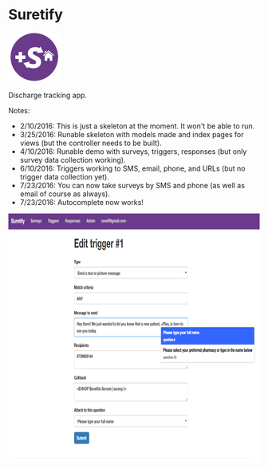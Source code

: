 # Suretify
<img src="https://raw.githubusercontent.com/nosarcasm/medtracker/master/assets/images/suretify-logo.png" height=100 />

Discharge tracking app.

Notes:
* 2/10/2016: This is just a skeleton at the moment. It won't be able to run.
* 3/25/2016: Runable skeleton with models made and index pages for views (but the controller needs to be built).
* 4/10/2016: Runable demo with surveys, triggers, responses (but only survey data collection working).
* 6/10/2016: Triggers working to SMS, email, phone, and URLs (but no trigger data collection yet).
* 7/23/2016: You can now take surveys by SMS and phone (as well as email of course as always).
* 7/23/2016: Autocomplete now works!
<img src="https://raw.githubusercontent.com/nosarcasm/medtracker/master/examples/autocomplete.PNG" height=500 />
